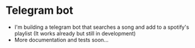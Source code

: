 # Telegram bot

- I'm building a telegram bot that searches a song and add to a spotify's playlist (It works already but still in development)
- More documentation and tests soon...


